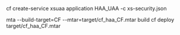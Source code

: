 cf create-service xsuaa application HAA_UAA -c xs-security.json

mta --build-target=CF --mtar=target/cf_haa_CF.mtar build
cf deploy target/cf_haa_CF.mtar
